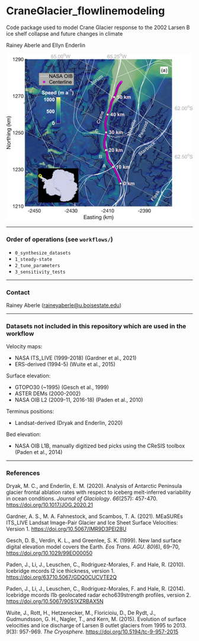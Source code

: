 # CraneGlacier_flowlinemodeling

Code package used to model Crane Glacier response to the 2002 Larsen B ice shelf collapse and future changes in climate

Rainey Aberle and Ellyn Enderlin


![](figures/studyArea.png)

---

### Order of operations (see `workflows/`)
- `0_synthesize_datasets`
- `1_steady-state`
- `2_tune_parameters`
- `3_sensitivity_tests`

---

### Contact

Rainey Aberle (raineyaberle@u.boisestate.edu)

---

### Datasets not included in this repository which are used in the workflow

Velocity maps:  

- NASA ITS\_LIVE (1999-2018) (Gardner et al., 2021)
- ERS-derived (1994-5) (Wuite et al., 2015)

Surface elevation:

- GTOPO30 (~1995) (Gesch et al., 1999)
- ASTER DEMs (2000-2002)
- NASA OIB L2 (2009-11, 2016-18) (Paden et al., 2010)

Terminus positions:

- Landsat-derived (Dryak and Enderlin, 2020)

Bed elevation: 

- NASA OIB L1B, manually digitized bed picks using the CReSIS toolbox (Paden et al., 2014)

---

### References
Dryak, M. C., and Enderlin, E. M. (2020). Analysis of Antarctic Peninsula glacier frontal ablation rates with respect to iceberg melt-inferred variability in ocean conditions. _Journal of Glaciology_. _66_(257): 457-470. https://doi.org/10.1017/JOG.2020.21

Gardner, A. S., M. A. Fahnestock, and Scambos, T. A. (2021). MEaSUREs ITS_LIVE Landsat Image-Pair Glacier and Ice Sheet Surface Velocities: Version 1. https://doi.org/10.5067/IMR9D3PEI28U

Gesch, D. B., Verdin, K. L., and Greenlee, S. K. (1999). New land surface digital elevation model covers the Earth. _Eos Trans. AGU_. _80_(6), 69–70, https://doi.org/10.1029/99EO00050

Paden, J., Li, J., Leuschen, C., Rodriguez-Morales, F. and Hale, R. (2010). Icebridge mcords l2 ice thickness, version 1. https://doi.org/63710.5067/GDQ0CUCVTE2Q

Paden, J., Li, J., Leuschen, C., Rodriguez-Morales, F. and Hale, R. (2014). Icebridge mcords l1b geolocated radar echo639strength profiles, version 2. https://doi.org/10.5067/90S1XZRBAX5N

Wuite, J., Rott, H., Hetzenecker, M., Floricioiu, D., De Rydt, J., Gudmundsson, G. H., Nagler, T., and Kern, M. (2015). Evolution of surface velocities and ice discharge of Larsen B outlet glaciers from 1995 to 2013. _9_(3): 957-969. _The Cryosphere._ https://doi.org/10.5194/tc-9-957-2015

